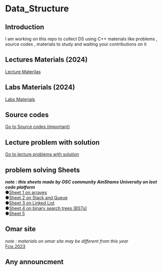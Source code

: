 # Data_Structure
## Introduction
I am working on this repo to collect DS using C++ materials like problems , source codes , materials to study and waiting your contributions on it
## Lectures Materials (2024)
[Lecture Materilas](https://drive.google.com/drive/folders/1ys7b1vqzhiCk4feT5TS8FqRi9QfZv611?fbclid=IwAR2h4LjZ_T-0_k3DLqE3878kh0k4a1aRgH5_6OB0H_Cmjh3tFuXxDGLWmhE)<br />
## Labs Materials (2024)
[Labs Materials](https://drive.google.com/drive/folders/19I5HX-ShOdYz4fRDXdUjPjTwL84tfim_?fbclid=IwAR2h4LjZ_T-0_k3DLqE3878kh0k4a1aRgH5_6OB0H_Cmjh3tFuXxDGLWmhE)<br />

## Source codes
[Go to Source codes (important)](https://github.com/Abdelrhman-Sayed70/Data_Structure/tree/main/Sources)<br />

## Lecture problem with solution
[Go to lecture problems with solution](https://github.com/Abdelrhman-Sayed70/Data_Structure/tree/main/Lectures%20problems%20with%20solution)
## problem solving Sheets
***note : this sheets made by OSC community AinShams University on leet code platform***<br />
●[Sheet 1 on arrayes](https://leetcode.com/list/9rbyjeyv/)<br />
●[Sheet 2 on Stack and Queue](https://leetcode.com/list/9nmislwj/)<br />
●[Sheet 3 on Linked List](https://leetcode.com/list/9delnpat/)<br />
●[Sheet 4 on binary search trees (BSTs)](https://leetcode.com/list/9dcfe4re/)<br />
●[Sheet 5 ](https://leetcode.com/list/90w00rk6/)<br />
## Omar site
*note : materials on omar site may be different from this year*<br />
[Fcis 2023 ](https://fcis2023.me/ds.html)<br />
## Any announcment
